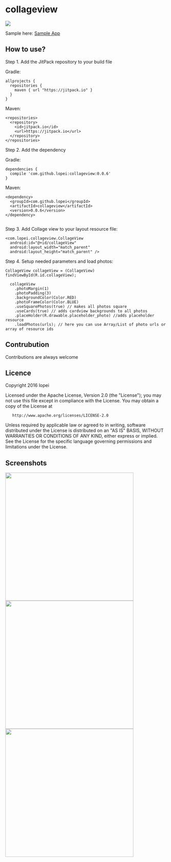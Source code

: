 # collageview
[![](https://jitpack.io/v/lopei/collageview.svg)](https://jitpack.io/#lopei/collageview)

Sample here:
[Sample App](https://github.com/lopei/collageview/blob/master/app/src/main/java/com/lopei/myapplication/MainActivity.java)

## How to use?
Step 1. Add the JitPack repository to your build file

Gradle:

```
allprojects {
  repositories {
    maven { url "https://jitpack.io" }
  }
}
```

Maven:

```
<repositories>
  <repository>
    <id>jitpack.io</id>
    <url>https://jitpack.io</url>
  </repository>
</repositories>

```
Step 2. Add the dependency

Gradle:

```
dependencies {
  compile 'com.github.lopei:collageview:0.0.6'
}
```

Maven:

```
<dependency>
  <groupId>com.github.lopei</groupId>
  <artifactId>collageview</artifactId>
  <version>0.0.6</version>
</dependency>
  
```


Step 3. Add Collage view to your layout resource file:
```
<com.lopei.collageview.CollageView
  android:id="@+id/collageView"
  android:layout_width="match_parent"
  android:layout_height="match_parent" />
```

Step 4. Setup needed parameters and load photos:
```
CollageView collageView = (CollageView) findViewById(R.id.collageView);

  collageView
    .photoMargin(1)
    .photoPadding(3)
    .backgroundColor(Color.RED)
    .photoFrameColor(Color.BLUE)
    .useSquarePhotos(true) // makes all photos square
    .useCards(true) // adds cardview backgrounds to all photos
    .placeHolder(R.drawable.placeholder_photo) //adds placeholder resource
    .loadPhotos(urls); // here you can use Array/List of photo urls or array of resource ids
```
## Contrubution

Contributions are always welcome

## Licence

Copyright 2016 lopei

   Licensed under the Apache License, Version 2.0 (the "License");
   you may not use this file except in compliance with the License.
   You may obtain a copy of the License at

       http://www.apache.org/licenses/LICENSE-2.0

   Unless required by applicable law or agreed to in writing, software
   distributed under the License is distributed on an "AS IS" BASIS,
   WITHOUT WARRANTIES OR CONDITIONS OF ANY KIND, either express or implied.
   See the License for the specific language governing permissions and
   limitations under the License.

## Screenshots
<img src="https://pp.vk.me/c626823/v626823371/2947c/ZO5N0vDiaT4.jpg" width="400"/>

<img src="https://pp.vk.me/c626823/v626823371/29407/fyIqt_C1uWQ.jpg" width="400"/>

<img src="https://pp.vk.me/c626823/v626823371/29429/C73w7R3oZrA.jpg" width="400"/>

